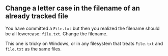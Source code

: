 ## Change a letter case in the filename of an already tracked file

You have committed a `File.txt` but then you realized the filename should
be all lowercase: `file.txt`. Change the filename.

This one is tricky on Windows, or in any filesystem that treats `File.txt`
and `file.txt` as the same files.
